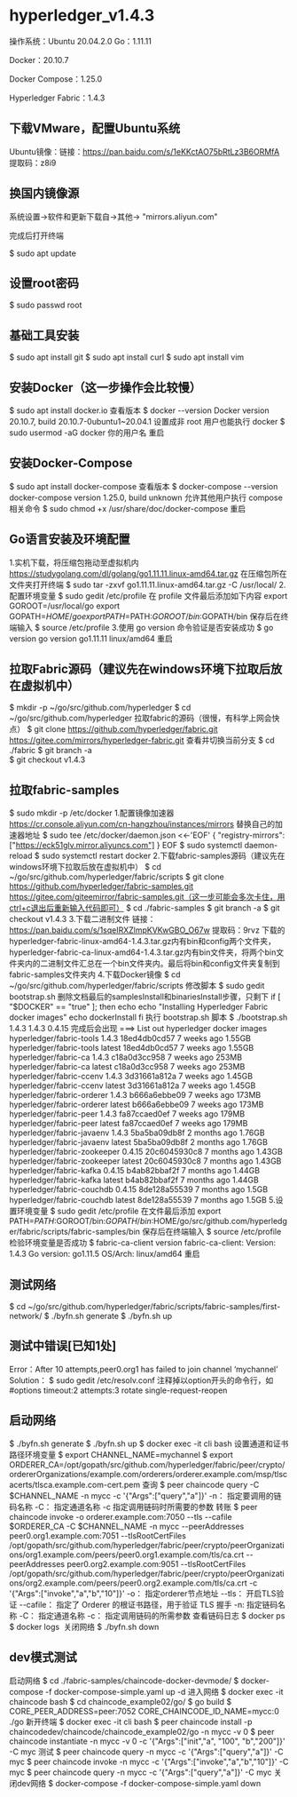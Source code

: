 # hyperledger_v1.4.3
操作系统：Ubuntu 20.04.2.0
Go：1.11.11

Docker：20.10.7

Docker Compose：1.25.0

Hyperledger Fabric：1.4.3

## 下载VMware，配置Ubuntu系统
Ubuntu镜像：链接：https://pan.baidu.com/s/1eKKctAO75bRtLz3B6ORMfA 
            提取码：z8i9

## 换国内镜像源
系统设置->软件和更新下载自->其他-> "mirrors.aliyun.com"

完成后打开终端

$ sudo apt update

## 设置root密码
$ sudo passwd root

## 基础工具安装
$ sudo apt install git
$ sudo apt install curl
$ sudo apt install vim

## 安装Docker（这一步操作会比较慢）
$ sudo apt install docker.io
查看版本
$ docker --version
Docker version 20.10.7, build 20.10.7-0ubuntu1~20.04.1
设置成非 root 用户也能执行 docker
$ sudo usermod -aG docker 你的用户名 
重启

## 安装Docker-Compose
$ sudo apt install docker-compose
查看版本
$ docker-compose --version
docker-compose version 1.25.0, build unknown
允许其他用户执行 compose 相关命令
$ sudo chmod +x /usr/share/doc/docker-compose
重启

## Go语言安装及环境配置
1.实机下载，将压缩包拖动至虚拟机内
https://studygolang.com/dl/golang/go1.11.11.linux-amd64.tar.gz
在压缩包所在文件夹打开终端
$ sudo tar -zxvf go1.11.11.linux-amd64.tar.gz -C /usr/local/
2.配置环境变量
$ sudo gedit /etc/profile
在 profile 文件最后添加如下内容
export GOROOT=/usr/local/go
export GOPATH=$HOME/go
export PATH=$PATH:$GOROOT/bin:$GOPATH/bin
保存后在终端输入
$ source /etc/profile
3.使用 go version 命令验证是否安装成功
$ go version
go version go1.11.11 linux/amd64
重启

## 拉取Fabric源码（建议先在windows环境下拉取后放在虚拟机中）
$ mkdir -p ~/go/src/github.com/hyperledger 
$ cd ~/go/src/github.com/hyperledger 
拉取fabric的源码（很慢，有科学上网会快点）
$ git clone https://github.com/hyperledger/fabric.git https://gitee.com/mirrors/hyperledger-fabric.git
查看并切换当前分支
$ cd ./fabric
$ git branch -a  
$ git checkout v1.4.3  

## 拉取fabric-samples
$ sudo mkdir -p /etc/docker
1.配置镜像加速器
https://cr.console.aliyun.com/cn-hangzhou/instances/mirrors
替换自己的加速器地址
$ sudo tee /etc/docker/daemon.json <<-'EOF'
{
  "registry-mirrors": ["https://eck51glv.mirror.aliyuncs.com"]
}
EOF
$ sudo systemctl daemon-reload
$ sudo systemctl restart docker
2.下载fabric-samples源码（建议先在windows环境下拉取后放在虚拟机中）
$ cd ~/go/src/github.com/hyperledger/fabric/scripts
$ git clone https://github.com/hyperledger/fabric-samples.git
https://gitee.com/giteemirror/fabric-samples.git（这一步可能会多次卡住，用ctrl+c退出后重新输入代码即可）
$ cd ./fabric-samples
$ git branch -a
$ git checkout v1.4.3
3.下载二进制文件
链接：https://pan.baidu.com/s/1sqeIRXZlmpKVKwGBO_O67w 
提取码：9rvz
下载的hyperledger-fabric-linux-amd64-1.4.3.tar.gz内有bin和config两个文件夹，hyperledger-fabric-ca-linux-amd64-1.4.3.tar.gz内有bin文件夹，将两个bin文件夹内的二进制文件汇总在一个bin文件夹内。最后将bin和config文件夹复制到fabric-samples文件夹内
4.下载Docker镜像
$ cd ~/go/src/github.com/hyperledger/fabric/scripts
修改脚本
$ sudo gedit bootstrap.sh
删除文档最后的samplesInstall和binariesInstall步骤，只剩下
if [ "$DOCKER" == "true" ]; then
  echo
  echo "Installing Hyperledger Fabric docker images"
  echo
  dockerInstall
fi
执行 bootstrap.sh 脚本
$ ./bootstrap.sh 1.4.3 1.4.3 0.4.15
完成后会出现
===> List out hyperledger docker images
hyperledger/fabric-tools       1.4.3               18ed4db0cd57        7 weeks ago         1.55GB
hyperledger/fabric-tools       latest              18ed4db0cd57        7 weeks ago         1.55GB
hyperledger/fabric-ca          1.4.3               c18a0d3cc958        7 weeks ago         253MB
hyperledger/fabric-ca          latest              c18a0d3cc958        7 weeks ago         253MB
hyperledger/fabric-ccenv       1.4.3               3d31661a812a        7 weeks ago         1.45GB
hyperledger/fabric-ccenv       latest              3d31661a812a        7 weeks ago         1.45GB
hyperledger/fabric-orderer     1.4.3               b666a6ebbe09        7 weeks ago         173MB
hyperledger/fabric-orderer     latest              b666a6ebbe09        7 weeks ago         173MB
hyperledger/fabric-peer        1.4.3               fa87ccaed0ef        7 weeks ago         179MB
hyperledger/fabric-peer        latest              fa87ccaed0ef        7 weeks ago         179MB
hyperledger/fabric-javaenv     1.4.3               5ba5ba09db8f        2 months ago        1.76GB
hyperledger/fabric-javaenv     latest              5ba5ba09db8f        2 months ago        1.76GB
hyperledger/fabric-zookeeper   0.4.15              20c6045930c8        7 months ago        1.43GB
hyperledger/fabric-zookeeper   latest              20c6045930c8        7 months ago        1.43GB
hyperledger/fabric-kafka       0.4.15              b4ab82bbaf2f        7 months ago        1.44GB
hyperledger/fabric-kafka       latest              b4ab82bbaf2f        7 months ago        1.44GB
hyperledger/fabric-couchdb     0.4.15              8de128a55539        7 months ago        1.5GB
hyperledger/fabric-couchdb     latest              8de128a55539        7 months ago        1.5GB
5.设置环境变量
$ sudo gedit /etc/profile
在文件最后添加
export PATH=$PATH:$GOROOT/bin:$GOPATH/bin:$HOME/go/src/github.com/hyperledger/fabric/scripts/fabric-samples/bin
保存后在终端输入
$ source /etc/profile
检验环境变量是否成功
$ fabric-ca-client version
fabric-ca-client:
Version: 1.4.3
Go version: go1.11.5
OS/Arch: linux/amd64
重启

## 测试网络
$ cd ~/go/src/github.com/hyperledger/fabric/scripts/fabric-samples/first-network/
$ ./byfn.sh generate
$ ./byfn.sh up

## 测试中错误[已知1处]
Error：After 10 attempts,peer0.org1 has failed to join channel ‘mychannel’
Solution：
$ sudo gedit /etc/resolv.conf
注释掉以option开头的命令行，如
#options timeout:2 attempts:3 rotate single-request-reopen

## 启动网络
$ ./byfn.sh generate
$ ./byfn.sh up
$ docker exec -it cli bash
设置通道和证书路径环境变量
$ export CHANNEL_NAME=mychannel
$ export ORDERER_CA=/opt/gopath/src/github.com/hyperledger/fabric/peer/crypto/ordererOrganizations/example.com/orderers/orderer.example.com/msp/tlscacerts/tlsca.example.com-cert.pem
查询
$ peer chaincode query -C $CHANNEL_NAME -n mycc -c '{"Args":["query","a"]}'
-n： 指定要调用的链码名称
-C： 指定通道名称
-c 指定调用链码时所需要的参数
转账
$ peer chaincode invoke -o orderer.example.com:7050 --tls --cafile $ORDERER_CA -C $CHANNEL_NAME -n mycc --peerAddresses peer0.org1.example.com:7051 --tlsRootCertFiles /opt/gopath/src/github.com/hyperledger/fabric/peer/crypto/peerOrganizations/org1.example.com/peers/peer0.org1.example.com/tls/ca.crt --peerAddresses peer0.org2.example.com:9051 --tlsRootCertFiles /opt/gopath/src/github.com/hyperledger/fabric/peer/crypto/peerOrganizations/org2.example.com/peers/peer0.org2.example.com/tls/ca.crt -c '{"Args":["invoke","a","b","10"]}'
-o： 指定orderer节点地址
--tls： 开启TLS验证
--cafile： 指定了 Orderer 的根证书路径，用于验证 TLS 握手
-n: 指定链码名称
-C： 指定通道名称
-c： 指定调用链码的所需参数
查看链码日志
$ docker ps
$ docker logs <IMAGE>
关闭网络
$ ./byfn.sh down

## dev模式测试
启动网络
$ cd ./fabric-samples/chaincode-docker-devmode/
$ docker-compose -f docker-compose-simple.yaml up -d
进入网络
$ docker exec -it chaincode bash
$ cd chaincode_example02/go/
$ go build
$ CORE_PEER_ADDRESS=peer:7052 CORE_CHAINCODE_ID_NAME=mycc:0 ./go
新开终端
$ docker exec -it cli bash
$ peer chaincode install -p chaincodedev/chaincode/chaincode_example02/go -n mycc -v 0
$ peer chaincode instantiate -n mycc -v 0 -c '{"Args":["init","a", "100", "b","200"]}' -C myc
测试
$ peer chaincode query -n mycc -c '{"Args":["query","a"]}' -C myc
$ peer chaincode invoke -n mycc -c '{"Args":["invoke","a","b","10"]}' -C myc
$ peer chaincode query -n mycc -c '{"Args":["query","a"]}' -C myc
关闭dev网络
$ docker-compose -f docker-compose-simple.yaml down
